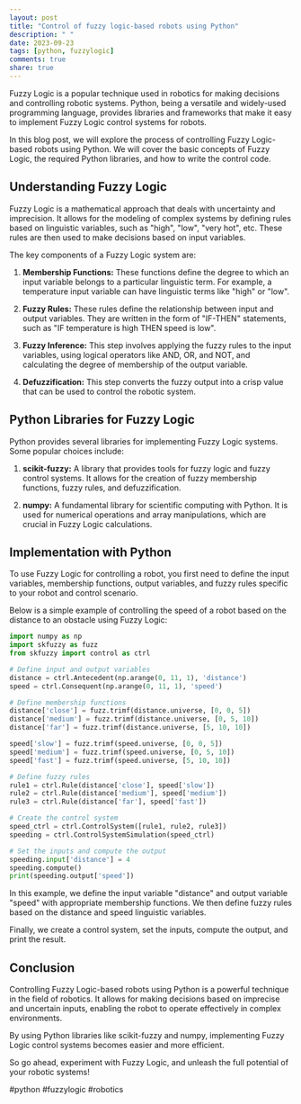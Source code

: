 ```yaml
---
layout: post
title: "Control of fuzzy logic-based robots using Python"
description: " "
date: 2023-09-23
tags: [python, fuzzylogic]
comments: true
share: true
---
```


Fuzzy Logic is a popular technique used in robotics for making decisions and controlling robotic systems. Python, being a versatile and widely-used programming language, provides libraries and frameworks that make it easy to implement Fuzzy Logic control systems for robots.

In this blog post, we will explore the process of controlling Fuzzy Logic-based robots using Python. We will cover the basic concepts of Fuzzy Logic, the required Python libraries, and how to write the control code.

## Understanding Fuzzy Logic

Fuzzy Logic is a mathematical approach that deals with uncertainty and imprecision. It allows for the modeling of complex systems by defining rules based on linguistic variables, such as "high", "low", "very hot", etc. These rules are then used to make decisions based on input variables.

The key components of a Fuzzy Logic system are:

1. **Membership Functions:** These functions define the degree to which an input variable belongs to a particular linguistic term. For example, a temperature input variable can have linguistic terms like "high" or "low".

2. **Fuzzy Rules:** These rules define the relationship between input and output variables. They are written in the form of "IF-THEN" statements, such as "IF temperature is high THEN speed is low".

3. **Fuzzy Inference:** This step involves applying the fuzzy rules to the input variables, using logical operators like AND, OR, and NOT, and calculating the degree of membership of the output variable.

4. **Defuzzification:** This step converts the fuzzy output into a crisp value that can be used to control the robotic system.

## Python Libraries for Fuzzy Logic

Python provides several libraries for implementing Fuzzy Logic systems. Some popular choices include:

1. **scikit-fuzzy:** A library that provides tools for fuzzy logic and fuzzy control systems. It allows for the creation of fuzzy membership functions, fuzzy rules, and defuzzification.

2. **numpy:** A fundamental library for scientific computing with Python. It is used for numerical operations and array manipulations, which are crucial in Fuzzy Logic calculations.

## Implementation with Python

To use Fuzzy Logic for controlling a robot, you first need to define the input variables, membership functions, output variables, and fuzzy rules specific to your robot and control scenario.

Below is a simple example of controlling the speed of a robot based on the distance to an obstacle using Fuzzy Logic:

```python
import numpy as np
import skfuzzy as fuzz
from skfuzzy import control as ctrl

# Define input and output variables
distance = ctrl.Antecedent(np.arange(0, 11, 1), 'distance')
speed = ctrl.Consequent(np.arange(0, 11, 1), 'speed')

# Define membership functions
distance['close'] = fuzz.trimf(distance.universe, [0, 0, 5])
distance['medium'] = fuzz.trimf(distance.universe, [0, 5, 10])
distance['far'] = fuzz.trimf(distance.universe, [5, 10, 10])

speed['slow'] = fuzz.trimf(speed.universe, [0, 0, 5])
speed['medium'] = fuzz.trimf(speed.universe, [0, 5, 10])
speed['fast'] = fuzz.trimf(speed.universe, [5, 10, 10])

# Define fuzzy rules
rule1 = ctrl.Rule(distance['close'], speed['slow'])
rule2 = ctrl.Rule(distance['medium'], speed['medium'])
rule3 = ctrl.Rule(distance['far'], speed['fast'])

# Create the control system
speed_ctrl = ctrl.ControlSystem([rule1, rule2, rule3])
speeding = ctrl.ControlSystemSimulation(speed_ctrl)

# Set the inputs and compute the output
speeding.input['distance'] = 4
speeding.compute()
print(speeding.output['speed'])
```

In this example, we define the input variable "distance" and output variable "speed" with appropriate membership functions. We then define fuzzy rules based on the distance and speed linguistic variables.

Finally, we create a control system, set the inputs, compute the output, and print the result.

## Conclusion

Controlling Fuzzy Logic-based robots using Python is a powerful technique in the field of robotics. It allows for making decisions based on imprecise and uncertain inputs, enabling the robot to operate effectively in complex environments.

By using Python libraries like scikit-fuzzy and numpy, implementing Fuzzy Logic control systems becomes easier and more efficient.

So go ahead, experiment with Fuzzy Logic, and unleash the full potential of your robotic systems!

#python #fuzzylogic #robotics